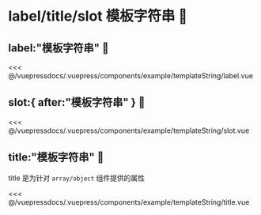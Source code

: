 # label/title/slot 模板字符串 🌟

## label:"模板字符串" 🌟

<demo-block>
<example-templateString-label slot="source"/>
 <<< @/vuepressdocs/.vuepress/components/example/templateString/label.vue
</demo-block>

## slot:{ after:"模板字符串" }  🌟

<demo-block>
<example-templateString-slot slot="source"/>
 <<< @/vuepressdocs/.vuepress/components/example/templateString/slot.vue
</demo-block>

## title:"模板字符串" 🌟
title 是为针对 `array/object` 组件提供的属性

<demo-block>
<example-templateString-title slot="source"/>
 <<< @/vuepressdocs/.vuepress/components/example/templateString/title.vue
</demo-block>